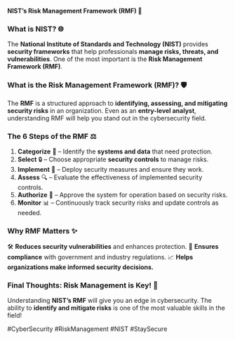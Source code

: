**NIST’s Risk Management Framework (RMF) 🔧**

### **What is NIST? 🌐**
The **National Institute of Standards and Technology (NIST)** provides **security frameworks** that help professionals **manage risks, threats, and vulnerabilities**. One of the most important is the **Risk Management Framework (RMF)**.

### **What is the Risk Management Framework (RMF)? 🛡️**
The **RMF** is a structured approach to **identifying, assessing, and mitigating security risks** in an organization. Even as an **entry-level analyst**, understanding RMF will help you stand out in the cybersecurity field.

### **The 6 Steps of the RMF ⚖️**
1. **Categorize** 📝 – Identify the **systems and data** that need protection.
2. **Select** 🔒 – Choose appropriate **security controls** to manage risks.
3. **Implement** 🚀 – Deploy security measures and ensure they work.
4. **Assess** 🔍 – Evaluate the effectiveness of implemented security controls.
5. **Authorize** 💪 – Approve the system for operation based on security risks.
6. **Monitor** 📊 – Continuously track security risks and update controls as needed.

### **Why RMF Matters ✨**
🛠️ **Reduces security vulnerabilities** and enhances protection.
🏢 **Ensures compliance** with government and industry regulations.
📈 **Helps organizations make informed security decisions.**

### **Final Thoughts: Risk Management is Key! 🚀**
Understanding **NIST’s RMF** will give you an edge in cybersecurity. The ability to **identify and mitigate risks** is one of the most valuable skills in the field!

#CyberSecurity #RiskManagement #NIST #StaySecure

